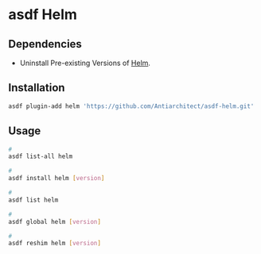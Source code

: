 # asdf Helm

## Dependencies

- Uninstall Pre-existing Versions of [Helm](/helm/README.md).

## Installation

```sh
asdf plugin-add helm 'https://github.com/Antiarchitect/asdf-helm.git'
```

## Usage

```sh
#
asdf list-all helm

#
asdf install helm [version]

#
asdf list helm

#
asdf global helm [version]

#
asdf reshim helm [version]
```
